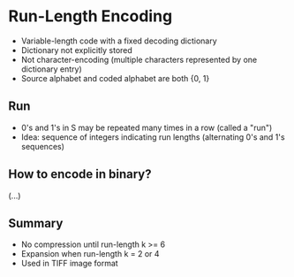 Run-Length Encoding
====================

* Variable-length code with a fixed decoding dictionary
* Dictionary not explicitly stored
* Not character-encoding (multiple characters represented by one dictionary entry)
* Source alphabet and coded alphabet are both {0, 1}

Run
----

* 0's and 1's in S may be repeated many times in a row (called a "run")
* Idea: sequence of integers indicating run lengths (alternating 0's and 1's sequences)

How to encode in binary?
----------------

(...)

Summary
----------
* No compression until run-length k >= 6
* Expansion when run-length k = 2 or 4
* Used in TIFF image format